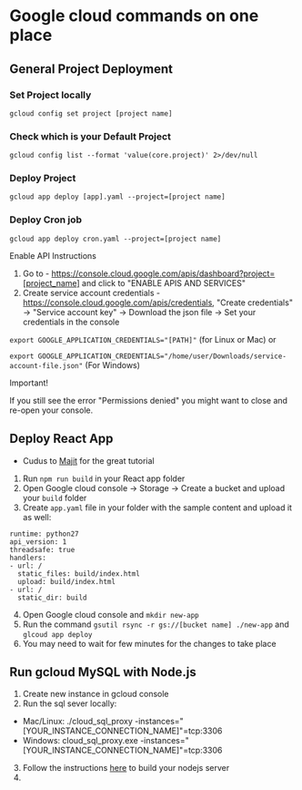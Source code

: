 # Google cloud commands on one place

## General Project Deployment

### Set Project locally
`gcloud config set project [project name]`


### Check which is your Default Project
`gcloud config list --format 'value(core.project)' 2>/dev/null`


### Deploy Project
`gcloud app deploy [app].yaml --project=[project name]`


### Deploy Cron job
`gcloud app deploy cron.yaml --project=[project name]`


Enable API Instructions

1. Go to - https://console.cloud.google.com/apis/dashboard?project=[project_name] and click to "ENABLE APIS AND SERVICES"
2. Create service account credentials - https://console.cloud.google.com/apis/credentials, "Create credentials" -> "Service account key" -> Download the json file -> Set your credentials in the console 

`export GOOGLE_APPLICATION_CREDENTIALS="[PATH]"` (for Linux or Mac) or 

`export GOOGLE_APPLICATION_CREDENTIALS="/home/user/Downloads/service-account-file.json"` (For Windows)

Important!

If you still see the error "Permissions denied" you might want to close and re-open your console.

## Deploy React App
* Cudus to [Majit](https://medium.com/tech-tajawal/deploying-react-app-to-google-app-engine-a6ea0d5af132) for the great tutorial

1. Run `npm run build` in your React app folder
2. Open Google cloud console -> Storage -> Create a bucket and upload your `build` folder
3. Create `app.yaml` file in your folder with the sample content and upload it as well:
```
runtime: python27
api_version: 1
threadsafe: true
handlers:
- url: /
  static_files: build/index.html
  upload: build/index.html
- url: /
  static_dir: build
```
4. Open Google cloud console and `mkdir new-app`
5. Run the command `gsutil rsync -r gs://[bucket name] ./new-app` and `glcoud app deploy`
6. You may need to wait for few minutes for the changes to take place

## Run gcloud MySQL with Node.js

1. Create new instance in gcloud console
2. Run the sql sever locally:
  - Mac/Linux: ./cloud_sql_proxy -instances="[YOUR_INSTANCE_CONNECTION_NAME]"=tcp:3306
  - Windows: cloud_sql_proxy.exe -instances="[YOUR_INSTANCE_CONNECTION_NAME]"=tcp:3306 
3. Follow the instructions [here](https://github.com/GoogleCloudPlatform/nodejs-getting-started/tree/master/2-structured-data) to build your nodejs server
4. 
